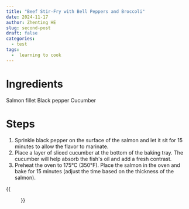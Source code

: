 ```yaml
---
title: "Beef Stir-Fry with Bell Peppers and Broccoli"
date: 2024-11-17
author: Zhenting HE
slug: second-post
draft: false
categories:
  - test
tags:
  -  learning to cook
---
```

# Ingredients
Salmon fillet
Black pepper
Cucumber

# Steps
1. Sprinkle black pepper on the surface of the salmon and let it sit for 15 minutes to allow the flavor to marinate.
2. Place a layer of sliced cucumber at the bottom of the baking tray. The cucumber will help absorb the fish's oil and add a fresh contrast.
3. Preheat the oven to 175°C (350°F). Place the salmon in the oven and bake for 15 minutes (adjust the time based on the thickness of the salmon).

{{<figure src="/images/Recipe/2024-11-20.jpg" title="I love broccoli!" width="360">}}